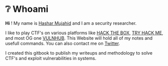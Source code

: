 # ❔ Whoami

**Hi** ! My name is [Hashar Mujahid](https://www.linkedin.com/in/hashar-mujahid-7223181a3/) and I am a security researcher.

I like to play CTF's on various platforms like [HACK THE BOX](https://app.hackthebox.com/profile/927426), [TRY HACK ME](https://tryhackme.com/p/HasharMujahid), and most OG one [VULNHUB](https://www.vulnhub.com/). This Website will hold all of my notes and usefull commands. You can also contact me on [Twitter](https://twitter.com/Mujahid\_Hashar).

I created this gitbook to publish my writeups and methodology to solve CTF's and exploit vulnerabilities in systems.
